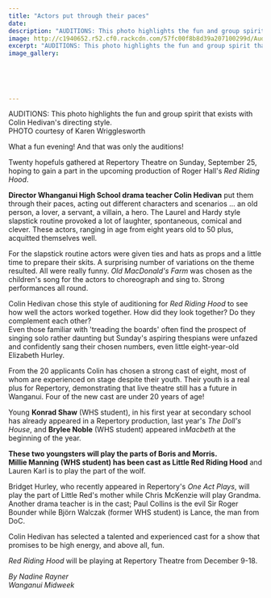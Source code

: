 ```yaml
---
title: "Actors put through their paces"
date: 
description: "AUDITIONS: This photo highlights the fun and group spirit that exists with Colin Hedivan's directing style, Wanganui Midweek article on 5 October..."
image: http://c1940652.r52.cf0.rackcdn.com/57fc00f8b8d39a207100299d/Auditions-for-next-show-colin-hedivan-midweek-7-oct.jpg
excerpt: "AUDITIONS: This photo highlights the fun and group spirit that exists with Colin Hedivan's directing style."
image_gallery:
    
    
    
    
    
---
```


<p><span>AUDITIONS: This photo highlights the fun and group spirit that exists with Colin Hedivan's directing style.<br /><span>PHOTO courtesy of Karen Wrigglesworth</span>&nbsp;</span></p>
<p>What a fun evening! And that was only the auditions!</p>
<p>Twenty hopefuls gathered at Repertory Theatre on Sunday, September 25, hoping to gain a part in the upcoming production of Roger Hall's&nbsp;<em>Red Riding Hood</em>.</p>
<p><strong>Director Whanganui High School drama teacher Colin Hedivan</strong> put them through their paces, acting out different characters and scenarios ... an old person, a lover, a servant, a villain, a hero. The Laurel and Hardy style slapstick routine provoked a lot of laughter, spontaneous, comical and clever. These actors, ranging in age from eight years old to 50 plus, acquitted themselves well.</p>
<p>For the slapstick routine actors were given ties and hats as props and a little time to prepare their skits. A surprising number of variations on the theme resulted. All were really funny.&nbsp;<em>Old MacDonald's Farm</em>&nbsp;was chosen as the children's song for the actors to choreograph and sing to. Strong performances all round.</p>
<p>Colin Hedivan chose this style of auditioning for&nbsp;<em>Red Riding Hood</em>&nbsp;to see how well the actors worked together. How did they look together? Do they complement each other?<br />Even those familiar with 'treading the boards' often find the prospect of singing solo rather daunting but Sunday's aspiring thespians were unfazed and confidently sang their chosen numbers, even little eight-year-old Elizabeth Hurley.</p>
<p>From the 20 applicants Colin has chosen a strong cast of eight, most of whom are experienced on stage despite their youth. Their youth is a real plus for Repertory, demonstrating that live theatre still has a future in Wanganui. Four of the new cast are under 20 years of age!</p>
<p>Young <strong>Konrad Shaw</strong> (WHS student), in his first year at secondary school has already appeared in a Repertory production, last year's&nbsp;<em>The Doll's House</em>, and <strong>Brylee Noble</strong> <span>(WHS student)</span>&nbsp;appeared in<em>Macbeth</em>&nbsp;at the beginning of the year.</p>
<p><strong>These two youngsters will play the parts of Boris and Morris. <br />Millie Manning (WHS student)&nbsp;has been cast as Little Red Riding Hood</strong> and Lauren Karl is to play the part of the wolf.</p>
<p>Bridget Hurley, who recently appeared in Repertory's&nbsp;<em>One Act Plays</em>, will play the part of Little Red's mother while Chris McKenzie will play Grandma. Another drama teacher is in the cast; Paul Collins is the evil Sir Roger Bounder while Bj&ouml;rn Walczak (former WHS student) is Lance, the man from DoC.</p>
<p>Colin Hedivan has selected a talented and experienced cast for a show that promises to be high energy, and above all, fun.<br /><em></em></p>
<p><em>Red Riding Hood</em>&nbsp;will be playing at Repertory Theatre from December 9-18.</p>
<p><em>By Nadine Rayner</em><br /><em>Wanganui Midweek&nbsp;</em></p>

